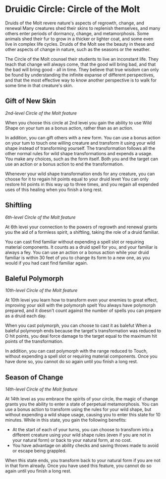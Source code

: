# Druidic Circle: Circle of the Molt
Druids of the Molt revere nature's aspects of regrowth, change, and renewal Many creatures shed their skins to replenish themselves, and many others enter periods of dormancy, change, and metamorphosis. Some animals shed their fur to grow in a thicker or lighter coat, and some even live in complex life cycles. Druids of the Molt see the beauty in these and other aspects of change in nature, such as the seasons or the weather.

The Circle of the Molt counsel their students to live an inconstant life. They teach that change will always come, that the good will bring bad, and that the bad will bring good - all in time. They believe that true wisdom can only be found by understanding the infinite expanse of different perspectives, and that the most effective way to know another perspective is to walk for some time in that creature's skin.

## Gift of New Skin
*2nd-level Circle of the Molt feature*

When you choose this circle at 2nd levei you gain the ability to use Wild Shape on your tum as a bonus action, rather than as an action.

In addition, you can gift others with a new form. You can use a bonus action on your tum to touch one willing creature and transform it using your wild shape instead of transforming yourself. The transformation follows all the other normal rules for wild shape transformations and expends a usage. You make any choices, such as the form itself. Both you and the target can use an action or a bonus action to end the transformation.

Whenever your wild shape transformation ends for any creature, you can choose for it to regain hit points equal to your druid levet You can only restore hit points in this way up to three times, and you regain all expended uses of this healing when you finish a long rest.

## Shiftling
*6th-level Circle of the Molt feature*

At 6th levei your connection to the powers of regrowth and renewal grants you the aid of a formless spirit, a shiftling, taking the role of a druid familiar.

You can cast find familiar without expending a spell slot or requiring material components. It counts as a druid spell for you, and your familiar is always a fey. You can use an action or a bonus action while your druid familiar is within 30 feet of you to change its form to a new one, as you would if you had cast find familiar again.

## Baleful Polymorph
*10th-level Circle of the Molt feature*

At 10th levei you learn how to transform even your enemies to great effect, improving your skill with the polymorph spelt You always have polymorph prepared, and it doesn't count against the number of spells you can prepare as a druid each day.

When you cast polymorph, you can choose to cast it as balefut When a baleful polymorph ends because the target's transformation was reduced to O hit points, you deal force damage to the target equal to the maximum hit points of the transformation.

In addition, you can cast polymorph with the range reduced to Touch, without expending a spell slot or requiring material components. Once you have done so, you cannot do so again until you finish a long rest.

## Season of Change
*14th-level Circle of the Molt feature*

At 14th levei as you embrace the spirits of your circle, the magic of change grants you the ability to enter a state of perpetual metamorphosis. You can use a bonus action to transform using the rules for your wild shape, but without expending a wild shape usage, causing you to enter this state for 10 minutes. While in this state,
you gain the following benefits:
* At the start of each of your turns, you can choose to transform into a different creature using your wild shape rules (even if you are not in your natural form) or back to your natural form, at no cost.
* You have advantage on ability checks and saving throws made to avoid or escape being grappled.

When this state ends, you transform back to your natural form if you are not in that form already. Once you have used this feature, you cannot do so again until you finish a long rest.
